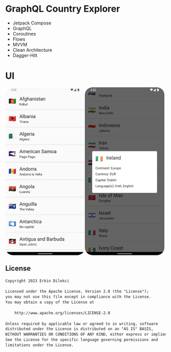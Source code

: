 # GraphQL Country Explorer

- Jetpack Compose
- GraphQL
- Coroutines
- Flows
- MVVM
- Clean Architecture
- Dagger-Hilt

# UI
<div style="display: flex;">
    <img src="https://raw.githubusercontent.com/erkindil/GithubRepositoryEdit/main/g1.png" width="250">
    <img src="https://raw.githubusercontent.com/erkindil/GithubRepositoryEdit/main/g2.png" width="250">
</div>

## License
```xml
Copyright 2023 Erkin Dilekci

Licensed under the Apache License, Version 2.0 (the "License");
you may not use this file except in compliance with the License.
You may obtain a copy of the License at

    http://www.apache.org/licenses/LICENSE-2.0

Unless required by applicable law or agreed to in writing, software
distributed under the License is distributed on an "AS IS" BASIS,
WITHOUT WARRANTIES OR CONDITIONS OF ANY KIND, either express or implied.
See the License for the specific language governing permissions and
limitations under the License.
```
